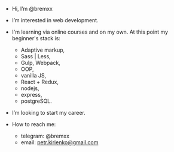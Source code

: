 - Hi, I’m @bremxx

- I’m interested in web development. 

- I'm learning via online courses and on my own. At this point my beginner's stack is:
    * Adaptive markup,
    * Sass | Less,
    * Gulp, Webpack,
    * OOP,
    * vanilla JS,
    * React + Redux,
    * nodejs,
    * express,
    * postgreSQL.

- I’m looking to start my career. 

- How to reach me: 
     * telegram: @bremxx
     * email: petr.kirienko@gmail.com

<!---
bremxx/bremxx is a ✨ special ✨ repository because its `README.md` (this file) appears on your GitHub profile.
You can click the Preview link to take a look at your changes.
--->
